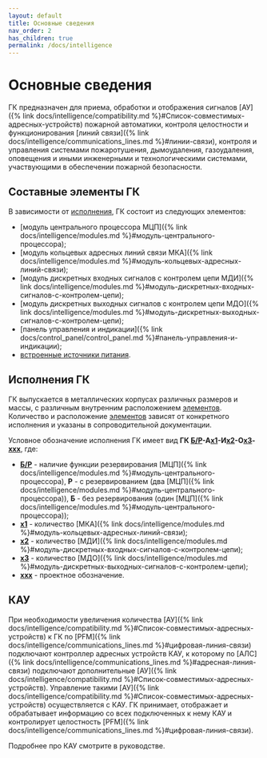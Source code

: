 ```yaml
---
layout: default
title: Основные сведения
nav_order: 2
has_children: true
permalink: /docs/intelligence
---
```


# Основные сведения

ГК предназначен для приема, обработки и отображения сигналов [АУ]({% link docs/intelligence/compatibility.md %}#Список-совместимых-адресных-устройств) пожарной автоматики, контроля целостности и функционирования [линий связи]({% link docs/intelligence/communications_lines.md %}#линии-связи), контроля и управления системами пожаротушения, дымоудаления, газоудаления, оповещения и иными инженерными и технологическими системами, участвующими в обеспечении пожарной безопасности.

## Составные элементы ГК
В зависимости от [исполнения](#исполнения-гк), ГК состоит из следующих элементов:
- [модуль центрального процессора МЦП]({% link docs/intelligence/modules.md %}#модуль-центрального-процессора);
- [модуль кольцевых адресных линий связи МКА]({% link docs/intelligence/modules.md %}#модуль-кольцевых-адресных-линий-связи);
- [модуль дискретных входных сигналов с контролем цепи МДИ]({% link docs/intelligence/modules.md %}#модуль-дискретных-входных-сигналов-с-контролем-цепи);
- [модуль дискретных выходных сигналов с контролем цепи МДО]({% link docs/intelligence/modules.md %}#модуль-дискретных-выходных-сигналов-с-контролем-цепи);
- [панель управления и индикации]({% link docs/control_panel/control_panel.md %}#панель-управления-и-индикации);
- [встроенные источники питания]().

## Исполнения ГК
ГК выпускается в металлических корпусах различных размеров и массы, с различным внутренним расположением [элементов](#составные=элементы-гк). Количество и расположение [элементов](#составные=элементы-гк) зависят от конкретного исполнения и указаны в сопроводительной документации.

Условное обозначение исполнения ГК имеет вид **ГК <u>Б/Р</u>-А<u>x1</u>-И<u>x2</u>-О<u>x3</u>-<u>xxx</u>**, где:
- **<u>Б/Р</u>** - наличие функции резервирования [МЦП]({% link docs/intelligence/modules.md %}#модуль-центрального-процессора), **Р** - с резервированием (два [МЦП]({% link docs/intelligence/modules.md %}#модуль-центрального-процессора)), **Б** - без резервирования (один [МЦП]({% link docs/intelligence/modules.md %}#модуль-центрального-процессора));
- **<u>x1</u>** - количество [МКА]({% link docs/intelligence/modules.md %}#модуль-кольцевых-адресных-линий-связи);
- **<u>x2</u>** - количество [МДИ]({% link docs/intelligence/modules.md %}#модуль-дискретных-входных-сигналов-с-контролем-цепи);
- **<u>x3</u>** - количество [МДО]({% link docs/intelligence/modules.md %}#модуль-дискретных-выходных-сигналов-с-контролем-цепи);
- **<u>xxx</u>** - проектное обозначение.

## КАУ
При необходимости увеличения количества [АУ]({% link docs/intelligence/compatibility.md %}#Список-совместимых-адресных-устройств) к ГК по [PFM]({% link docs/intelligence/communications_lines.md %}#цифровая-линия-связи) подключают контроллер адресных устройств КАУ, к которому по [АЛС]({% link docs/intelligence/communications_lines.md %}#адресная-линия-связи) подключают дополнительные [АУ]({% link docs/intelligence/compatibility.md %}#Список-совместимых-адресных-устройств). Управление такими [АУ]({% link docs/intelligence/compatibility.md %}#Список-совместимых-адресных-устройств) осуществляется с КАУ. ГК принимает, отображает и обрабатывает информацию со всех подключенных к нему КАУ и контролирует целостность [PFM]({% link docs/intelligence/communications_lines.md %}#цифровая-линия-связи). 

Подробнее про КАУ смотрите в руководстве.
